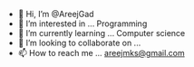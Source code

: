 - 👋 Hi, I’m @AreejGad
- 👀 I’m interested in ... Programming
- 🌱 I’m currently learning ... Computer science
- 💞️ I’m looking to collaborate on ...
- 📫 How to reach me ... areejmks@gmail.com

<!---
AreejGad/AreejGad is a ✨ special ✨ repository because its `README.md` (this file) appears on your GitHub profile.
You can click the Preview link to take a look at your changes.
--->
